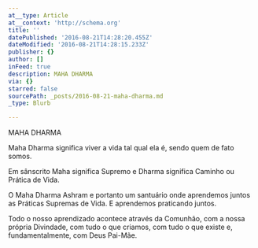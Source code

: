 ```yaml
---
at__type: Article
at__context: 'http://schema.org'
title: ''
datePublished: '2016-08-21T14:28:20.455Z'
dateModified: '2016-08-21T14:28:15.233Z'
publisher: {}
author: []
inFeed: true
description: MAHA DHARMA
via: {}
starred: false
sourcePath: _posts/2016-08-21-maha-dharma.md
_type: Blurb

---
```

MAHA DHARMA

Maha Dharma significa viver a vida tal qual ela é, sendo quem de fato somos.

Em sânscrito Maha significa Supremo e Dharma significa Caminho ou Prática de Vida.

O Maha Dharma Ashram e portanto um santuário onde aprendemos juntos as Práticas Supremas de Vida. E aprendemos praticando juntos.

Todo o nosso aprendizado acontece através da Comunhão, com a nossa própria Divindade, com tudo o que criamos, com tudo o que existe e, fundamentalmente, com Deus Pai-Mãe.